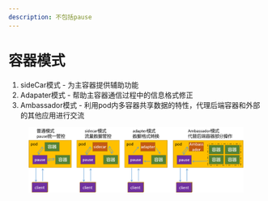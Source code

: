 ```yaml
---
description: 不包括pause
---
```


# 容器模式

1. sideCar模式 - 为主容器提供辅助功能&#x20;
2. Adapater模式 - 帮助主容器通信过程中的信息格式修正&#x20;
3. Ambassador模式 - 利用pod内多容器共享数据的特性，代理后端容器和外部的其他应用进行交流

<figure><img src="../../../../../.gitbook/assets/image (3) (1) (1) (1) (1) (1) (1) (1) (1).png" alt=""><figcaption></figcaption></figure>
